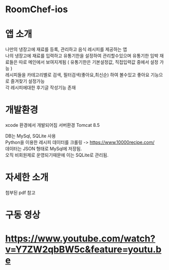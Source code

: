 # RoomChef-ios

# 앱 소개
나만의 냉장고에 재료를 등록, 관리하고 음식 레시피를 제공하는 앱  
나의 냉장고에 재료를 입력하고 유통기한을 설정하여 관리할수있으며 유통기한 임박 재료들은 따로 메인에서 보여지게됨 ( 유통기한은 기본설정값, 직접입력값 중에서 설정 가능 )  
레시피들을 카테고리별로 검색, 필터검색(좋아요,최신순) 하여 볼수있고 좋아요 기능으로 즐겨찾기 설정가능  
각 레시피에대한 후기글 작성기능 존재  

# 개발환경
xcode 환경에서 개발되어짐
서버환경 Tomcat 8.5

DB는 MySql, SQLite 사용  
Python을 이용한 레시피 데이터를 크롤링  ->  https://www.10000recipe.com/  
데이터는 JSON 형태로 MySql에 저장됨.  
오직 비회원제로 운영되기때문에 이는 SQLite로 관리됨.  

# 자세한 소개  
첨부된 pdf 참고  

# 구동 영상  
# https://www.youtube.com/watch?v=Y7ZW2qbBW5c&feature=youtu.be  
